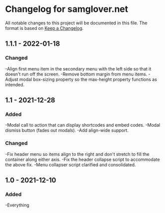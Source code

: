 # Changelog for samglover.net

All notable changes to this project will be documented in this file. The format
is based on [Keep a Changelog](https://keepachangelog.com/en/1.0.0/).


## 1.1.1 - 2022-01-18

### Changed
-Align first menu item in the secondary menu with the left side so that it doesn't run off the screen.
-Remove bottom margin from menu items.
-Adjust modal box-sizing property so the max-height property functions as intended.


## 1.1 - 2021-12-28

### Added
-Modal call to action that can display shortcodes and embed codes.
-Modal dismiss button (fades out modals).
-Add align-wide support.

### Changed
-Fix header menu so items align to the right and don't stretch to fill the container along either axis.
-Fix the header collapse script to accommodate the above fix.
-Menu collapser script clarified and consolidated.


## 1.0 - 2021-12-10

### Added
-Everything
